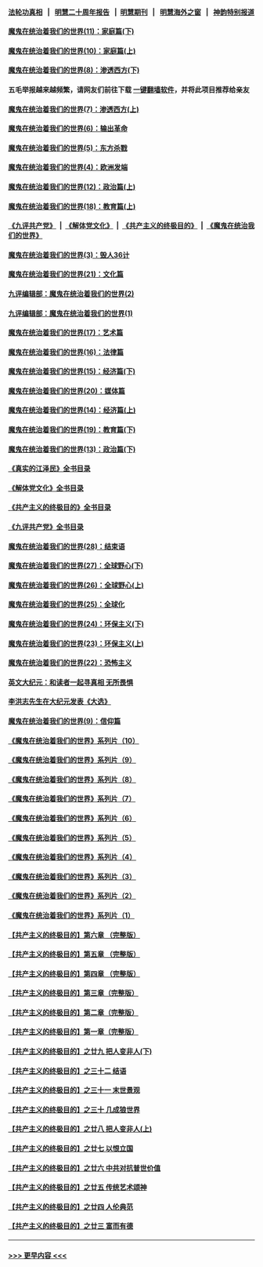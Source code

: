 #### [法轮功真相](https://github.com/gfw-breaker/truth/blob/master/README.md?t=0) &nbsp;&nbsp;|&nbsp;&nbsp; [明慧二十周年报告](https://github.com/gfw-breaker/mh-reports/blob/master/README.md?t=0) &nbsp;&nbsp;|&nbsp;&nbsp;[明慧期刊](https://github.com/gfw-breaker/mh-qikan) &nbsp;&nbsp;|&nbsp;&nbsp; [明慧海外之窗](https://github.com/gfw-breaker/mh-news/blob/master/README.md?t=0) &nbsp;&nbsp;|&nbsp;&nbsp; [神韵特别报道](https://github.com/gfw-breaker/mh-news/blob/master/shenyun.md?t=0)
#### [魔鬼在统治着我们的世界(11)：家庭篇(下)](../pages/nsc422/n10440961.md?t=12070601) 
#### [魔鬼在统治着我们的世界(10)：家庭篇(上)](../pages/nsc422/n10435448.md?t=12070601) 
#### [魔鬼在统治着我们的世界(8)：渗透西方(下)](../pages/nsc422/n10429603.md?t=12070601) 
#### 五毛举报越来越频繁，请网友们前往下载 [一键翻墙软件](https://github.com/gfw-breaker/ssr-accounts)，并将此项目推荐给亲友
#### [魔鬼在统治着我们的世界(7)：渗透西方(上)](../pages/nsc422/n10426013.md?t=12070601) 
#### [魔鬼在统治着我们的世界(6)：输出革命](../pages/nsc422/n10421536.md?t=12070601) 
#### [魔鬼在统治着我们的世界(5)：东方杀戮](../pages/nsc422/n10417707.md?t=12070601) 
#### [魔鬼在统治着我们的世界(4)：欧洲发端](../pages/nsc422/n10414890.md?t=12070601) 
#### [魔鬼在统治着我们的世界(12)：政治篇(上)](../pages/nsc422/n10444576.md?t=12070601) 
#### [魔鬼在统治着我们的世界(18)：教育篇(上)](../pages/nsc422/n10526970.md?t=12070601) 
#### [《九评共产党》](https://github.com/begood0513/9ping.md/blob/master/README.md) &nbsp;|&nbsp; [《解体党文化》](../../../../jtdwh.md/blob/master/README.md)  &nbsp;|&nbsp; [《共产主义的终极目的》](../../../../gczydzjmd.md/blob/master/README.md) &nbsp;|&nbsp; [《魔鬼在统治我们的世界》](../../../../mgztzwmdsj.md/blob/master/README.md) 
#### [魔鬼在统治着我们的世界(3)：毁人36计](../pages/nsc422/n10411583.md?t=12070601) 
#### [魔鬼在统治着我们的世界(21)：文化篇](../pages/nsc422/n10597706.md?t=12070601) 
#### [九评编辑部：魔鬼在统治着我们的世界(2)](../pages/nsc422/n10410036.md?t=12070601) 
#### [九评编辑部：魔鬼在统治着我们的世界(1)](../pages/nsc422/n10406825.md?t=12070601) 
#### [魔鬼在统治着我们的世界(17)：艺术篇](../pages/nsc422/n10499093.md?t=12070601) 
#### [魔鬼在统治着我们的世界(16)：法律篇](../pages/nsc422/n10485969.md?t=12070601) 
#### [魔鬼在统治着我们的世界(15)：经济篇(下)](../pages/nsc422/n10469975.md?t=12070601) 
#### [魔鬼在统治着我们的世界(20)：媒体篇](../pages/nsc422/n10586579.md?t=12070601) 
#### [魔鬼在统治着我们的世界(14)：经济篇(上)](../pages/nsc422/n10457370.md?t=12070601) 
#### [魔鬼在统治着我们的世界(19)：教育篇(下)](../pages/nsc422/n10564808.md?t=12070601) 
#### [魔鬼在统治着我们的世界(13)：政治篇(下)](../pages/nsc422/n10448270.md?t=12070601) 
#### [《真实的江泽民》全书目录](../pages/nsc422/n13721399.md?t=12070601) 
#### [《解体党文化》全书目录](../pages/nsc422/n13721157.md?t=12070601) 
#### [《共产主义的终极目的》全书目录](../pages/nsc422/n13721048.md?t=12070601) 
#### [《九评共产党》全书目录](../pages/nsc422/n13708085.md?t=12070601) 
#### [魔鬼在统治着我们的世界(28)：结束语](../pages/nsc422/n10936246.md?t=12070601) 
#### [魔鬼在统治着我们的世界(27)：全球野心(下)](../pages/nsc422/n10928319.md?t=12070601) 
#### [魔鬼在统治着我们的世界(26)：全球野心(上)](../pages/nsc422/n10900318.md?t=12070601) 
#### [魔鬼在统治着我们的世界(25)：全球化](../pages/nsc422/n10788205.md?t=12070601) 
#### [魔鬼在统治着我们的世界(24)：环保主义(下)](../pages/nsc422/n10695307.md?t=12070601) 
#### [魔鬼在统治着我们的世界(23)：环保主义(上)](../pages/nsc422/n10688613.md?t=12070601) 
#### [魔鬼在统治着我们的世界(22)：恐怖主义](../pages/nsc422/n10614727.md?t=12070601) 
#### [英文大纪元：和读者一起寻真相 无所畏惧](../pages/nsc422/n12542027.md?t=12070601) 
#### [李洪志先生在大纪元发表《大选》](../pages/nsc422/n12534746.md?t=12070601) 
#### [魔鬼在统治着我们的世界(9)：信仰篇](../pages/nsc422/n10432159.md?t=12070601) 
#### [《魔鬼在统治着我们的世界》系列片（10）](../pages/nsc422/n12292670.md?t=12070601) 
#### [《魔鬼在统治着我们的世界》系列片（9）](../pages/nsc422/n12290859.md?t=12070601) 
#### [《魔鬼在统治着我们的世界》系列片（8）](../pages/nsc422/n12287445.md?t=12070601) 
#### [《魔鬼在统治着我们的世界》系列片（7）](../pages/nsc422/n12283425.md?t=12070601) 
#### [《魔鬼在统治着我们的世界》系列片（6）](../pages/nsc422/n12282314.md?t=12070601) 
#### [《魔鬼在统治着我们的世界》系列片（5）](../pages/nsc422/n12281419.md?t=12070601) 
#### [《魔鬼在统治着我们的世界》系列片（4）](../pages/nsc422/n12274024.md?t=12070601) 
#### [《魔鬼在统治着我们的世界》系列片（3）](../pages/nsc422/n12271322.md?t=12070601) 
#### [《魔鬼在统治着我们的世界》系列片（2）](../pages/nsc422/n12269049.md?t=12070601) 
#### [《魔鬼在统治着我们的世界》系列片（1）](../pages/nsc422/n12267575.md?t=12070601) 
#### [【共产主义的终极目的】第六章 （完整版）](../pages/nsc422/n11428913.md?t=12070601) 
#### [【共产主义的终极目的】第五章 （完整版）](../pages/nsc422/n11428912.md?t=12070601) 
#### [【共产主义的终极目的】第四章 （完整版）](../pages/nsc422/n11428907.md?t=12070601) 
#### [【共产主义的终极目的】第三章（完整版）](../pages/nsc422/n11428848.md?t=12070601) 
#### [【共产主义的终极目的】第二章（完整版）](../pages/nsc422/n11428831.md?t=12070601) 
#### [【共产主义的终极目的】第一章（完整版）](../pages/nsc422/n11417651.md?t=12070601) 
#### [【共产主义的终极目的】之廿九 把人变非人(下)](../pages/nsc422/n11344140.md?t=12070601) 
#### [【共产主义的终极目的】之三十二 结语](../pages/nsc422/n11360535.md?t=12070601) 
#### [【共产主义的终极目的】之三十一 末世景观](../pages/nsc422/n11351129.md?t=12070601) 
#### [【共产主义的终极目的】之三十 几成狼世界](../pages/nsc422/n11348280.md?t=12070601) 
#### [【共产主义的终极目的】之廿八 把人变非人(上)](../pages/nsc422/n11340492.md?t=12070601) 
#### [【共产主义的终极目的】之廿七 以恨立国](../pages/nsc422/n11336944.md?t=12070601) 
#### [【共产主义的终极目的】之廿六 中共对抗普世价值](../pages/nsc422/n11324785.md?t=12070601) 
#### [【共产主义的终极目的】之廿五 传统艺术颂神](../pages/nsc422/n11296396.md?t=12070601) 
#### [【共产主义的终极目的】之廿四 人伦典范](../pages/nsc422/n11296397.md?t=12070601) 
#### [【共产主义的终极目的】之廿三 富而有德](../pages/nsc422/n11283598.md?t=12070601) 

----
#### [ >>> 更早内容 <<< ](../indexes/nsc422-earlier.md)
